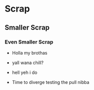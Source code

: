 # Scrap
## Smaller Scrap
### Even Smaller Scrap

* Holla my brothas
* yall wana chill?
* hell yeh i do

* Time to diverge
testing the pull nibba
